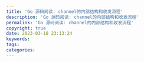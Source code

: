 ```yaml
---
title: 'Go 源码阅读: channel的内部结构和收发流程'
description: 'Go 源码阅读: channel的内部结构和收发流程'
permalink: 'Go 源码阅读: channel的内部结构和收发流程'
copyright: true
date: 2023-03-18 23:13:24
keywords:
tags:
categories:
---
```

